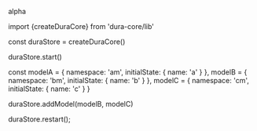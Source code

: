 

alpha


import {createDuraCore} from 'dura-core/lib'

const duraStore = createDuraCore()

duraStore.start()

const modelA = {
    namespace: 'am',
    initialState: {
        name: 'a'
    }
}, modelB = {
    namespace: 'bm',
    initialState: {
        name: 'b'
    }
}, modelC = {
    namespace: 'cm',
    initialState: {
        name: 'c'
    }
}

duraStore.addModel(modelB, modelC)

duraStore.restart();